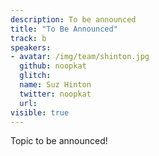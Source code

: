 ```yaml
---
description: To be announced
title: "To Be Announced"
track: b
speakers:
- avatar: /img/team/shinton.jpg
  github: noopkat
  glitch:
  name: Suz Hinton
  twitter: noopkat
  url:
visible: true
---
```


Topic to be announced!
